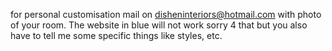 for personal customisation mail on disheninteriors@hotmail.com with photo of your room. 
The website in blue will not work sorry 4 that but you also have to tell me some specific things like styles, etc. 

